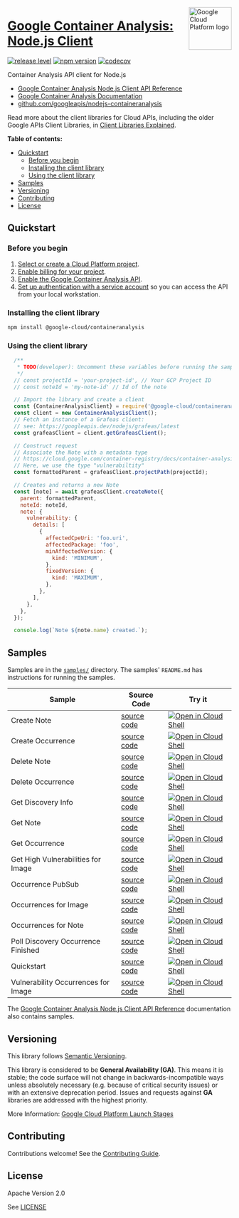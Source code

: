 [//]: # "This README.md file is auto-generated, all changes to this file will be lost."
[//]: # "To regenerate it, use `python -m synthtool`."
<img src="https://avatars2.githubusercontent.com/u/2810941?v=3&s=96" alt="Google Cloud Platform logo" title="Google Cloud Platform" align="right" height="96" width="96"/>

# [Google Container Analysis: Node.js Client](https://github.com/googleapis/nodejs-containeranalysis)

[![release level](https://img.shields.io/badge/release%20level-general%20availability%20%28GA%29-brightgreen.svg?style=flat)](https://cloud.google.com/terms/launch-stages)
[![npm version](https://img.shields.io/npm/v/@google-cloud/containeranalysis.svg)](https://www.npmjs.org/package/@google-cloud/containeranalysis)
[![codecov](https://img.shields.io/codecov/c/github/googleapis/nodejs-containeranalysis/master.svg?style=flat)](https://codecov.io/gh/googleapis/nodejs-containeranalysis)




Container Analysis API client for Node.js


* [Google Container Analysis Node.js Client API Reference][client-docs]
* [Google Container Analysis Documentation][product-docs]
* [github.com/googleapis/nodejs-containeranalysis](https://github.com/googleapis/nodejs-containeranalysis)

Read more about the client libraries for Cloud APIs, including the older
Google APIs Client Libraries, in [Client Libraries Explained][explained].

[explained]: https://cloud.google.com/apis/docs/client-libraries-explained

**Table of contents:**


* [Quickstart](#quickstart)
  * [Before you begin](#before-you-begin)
  * [Installing the client library](#installing-the-client-library)
  * [Using the client library](#using-the-client-library)
* [Samples](#samples)
* [Versioning](#versioning)
* [Contributing](#contributing)
* [License](#license)

## Quickstart

### Before you begin

1.  [Select or create a Cloud Platform project][projects].
1.  [Enable billing for your project][billing].
1.  [Enable the Google Container Analysis API][enable_api].
1.  [Set up authentication with a service account][auth] so you can access the
    API from your local workstation.

### Installing the client library

```bash
npm install @google-cloud/containeranalysis
```


### Using the client library

```javascript
  /**
   * TODO(developer): Uncomment these variables before running the sample
   */
  // const projectId = 'your-project-id', // Your GCP Project ID
  // const noteId = 'my-note-id' // Id of the note

  // Import the library and create a client
  const {ContainerAnalysisClient} = require('@google-cloud/containeranalysis');
  const client = new ContainerAnalysisClient();
  // Fetch an instance of a Grafeas client:
  // see: https://googleapis.dev/nodejs/grafeas/latest
  const grafeasClient = client.getGrafeasClient();

  // Construct request
  // Associate the Note with a metadata type
  // https://cloud.google.com/container-registry/docs/container-analysis#supported_metadata_types
  // Here, we use the type "vulnerabiltity"
  const formattedParent = grafeasClient.projectPath(projectId);

  // Creates and returns a new Note
  const [note] = await grafeasClient.createNote({
    parent: formattedParent,
    noteId: noteId,
    note: {
      vulnerability: {
        details: [
          {
            affectedCpeUri: 'foo.uri',
            affectedPackage: 'foo',
            minAffectedVersion: {
              kind: 'MINIMUM',
            },
            fixedVersion: {
              kind: 'MAXIMUM',
            },
          },
        ],
      },
    },
  });

  console.log(`Note ${note.name} created.`);

```



## Samples

Samples are in the [`samples/`](https://github.com/googleapis/nodejs-containeranalysis/tree/master/samples) directory. The samples' `README.md`
has instructions for running the samples.

| Sample                      | Source Code                       | Try it |
| --------------------------- | --------------------------------- | ------ |
| Create Note | [source code](https://github.com/googleapis/nodejs-containeranalysis/blob/master/samples/createNote.js) | [![Open in Cloud Shell][shell_img]](https://console.cloud.google.com/cloudshell/open?git_repo=https://github.com/googleapis/nodejs-containeranalysis&page=editor&open_in_editor=samples/createNote.js,samples/README.md) |
| Create Occurrence | [source code](https://github.com/googleapis/nodejs-containeranalysis/blob/master/samples/createOccurrence.js) | [![Open in Cloud Shell][shell_img]](https://console.cloud.google.com/cloudshell/open?git_repo=https://github.com/googleapis/nodejs-containeranalysis&page=editor&open_in_editor=samples/createOccurrence.js,samples/README.md) |
| Delete Note | [source code](https://github.com/googleapis/nodejs-containeranalysis/blob/master/samples/deleteNote.js) | [![Open in Cloud Shell][shell_img]](https://console.cloud.google.com/cloudshell/open?git_repo=https://github.com/googleapis/nodejs-containeranalysis&page=editor&open_in_editor=samples/deleteNote.js,samples/README.md) |
| Delete Occurrence | [source code](https://github.com/googleapis/nodejs-containeranalysis/blob/master/samples/deleteOccurrence.js) | [![Open in Cloud Shell][shell_img]](https://console.cloud.google.com/cloudshell/open?git_repo=https://github.com/googleapis/nodejs-containeranalysis&page=editor&open_in_editor=samples/deleteOccurrence.js,samples/README.md) |
| Get Discovery Info | [source code](https://github.com/googleapis/nodejs-containeranalysis/blob/master/samples/getDiscoveryInfo.js) | [![Open in Cloud Shell][shell_img]](https://console.cloud.google.com/cloudshell/open?git_repo=https://github.com/googleapis/nodejs-containeranalysis&page=editor&open_in_editor=samples/getDiscoveryInfo.js,samples/README.md) |
| Get Note | [source code](https://github.com/googleapis/nodejs-containeranalysis/blob/master/samples/getNote.js) | [![Open in Cloud Shell][shell_img]](https://console.cloud.google.com/cloudshell/open?git_repo=https://github.com/googleapis/nodejs-containeranalysis&page=editor&open_in_editor=samples/getNote.js,samples/README.md) |
| Get Occurrence | [source code](https://github.com/googleapis/nodejs-containeranalysis/blob/master/samples/getOccurrence.js) | [![Open in Cloud Shell][shell_img]](https://console.cloud.google.com/cloudshell/open?git_repo=https://github.com/googleapis/nodejs-containeranalysis&page=editor&open_in_editor=samples/getOccurrence.js,samples/README.md) |
| Get High Vulnerabilities for Image | [source code](https://github.com/googleapis/nodejs-containeranalysis/blob/master/samples/highVulnerabilitiesForImage.js) | [![Open in Cloud Shell][shell_img]](https://console.cloud.google.com/cloudshell/open?git_repo=https://github.com/googleapis/nodejs-containeranalysis&page=editor&open_in_editor=samples/highVulnerabilitiesForImage.js,samples/README.md) |
| Occurrence PubSub | [source code](https://github.com/googleapis/nodejs-containeranalysis/blob/master/samples/occurrencePubSub.js) | [![Open in Cloud Shell][shell_img]](https://console.cloud.google.com/cloudshell/open?git_repo=https://github.com/googleapis/nodejs-containeranalysis&page=editor&open_in_editor=samples/occurrencePubSub.js,samples/README.md) |
| Occurrences for Image | [source code](https://github.com/googleapis/nodejs-containeranalysis/blob/master/samples/occurrencesForImage.js) | [![Open in Cloud Shell][shell_img]](https://console.cloud.google.com/cloudshell/open?git_repo=https://github.com/googleapis/nodejs-containeranalysis&page=editor&open_in_editor=samples/occurrencesForImage.js,samples/README.md) |
| Occurrences for Note | [source code](https://github.com/googleapis/nodejs-containeranalysis/blob/master/samples/occurrencesForNote.js) | [![Open in Cloud Shell][shell_img]](https://console.cloud.google.com/cloudshell/open?git_repo=https://github.com/googleapis/nodejs-containeranalysis&page=editor&open_in_editor=samples/occurrencesForNote.js,samples/README.md) |
| Poll Discovery Occurrence Finished | [source code](https://github.com/googleapis/nodejs-containeranalysis/blob/master/samples/pollDiscoveryOccurrenceFinished.js) | [![Open in Cloud Shell][shell_img]](https://console.cloud.google.com/cloudshell/open?git_repo=https://github.com/googleapis/nodejs-containeranalysis&page=editor&open_in_editor=samples/pollDiscoveryOccurrenceFinished.js,samples/README.md) |
| Quickstart | [source code](https://github.com/googleapis/nodejs-containeranalysis/blob/master/samples/quickstart.js) | [![Open in Cloud Shell][shell_img]](https://console.cloud.google.com/cloudshell/open?git_repo=https://github.com/googleapis/nodejs-containeranalysis&page=editor&open_in_editor=samples/quickstart.js,samples/README.md) |
| Vulnerability Occurrences for Image | [source code](https://github.com/googleapis/nodejs-containeranalysis/blob/master/samples/vulnerabilityOccurrencesForImage.js) | [![Open in Cloud Shell][shell_img]](https://console.cloud.google.com/cloudshell/open?git_repo=https://github.com/googleapis/nodejs-containeranalysis&page=editor&open_in_editor=samples/vulnerabilityOccurrencesForImage.js,samples/README.md) |



The [Google Container Analysis Node.js Client API Reference][client-docs] documentation
also contains samples.

## Versioning

This library follows [Semantic Versioning](http://semver.org/).


This library is considered to be **General Availability (GA)**. This means it
is stable; the code surface will not change in backwards-incompatible ways
unless absolutely necessary (e.g. because of critical security issues) or with
an extensive deprecation period. Issues and requests against **GA** libraries
are addressed with the highest priority.





More Information: [Google Cloud Platform Launch Stages][launch_stages]

[launch_stages]: https://cloud.google.com/terms/launch-stages

## Contributing

Contributions welcome! See the [Contributing Guide](https://github.com/googleapis/nodejs-containeranalysis/blob/master/CONTRIBUTING.md).

## License

Apache Version 2.0

See [LICENSE](https://github.com/googleapis/nodejs-containeranalysis/blob/master/LICENSE)

[client-docs]: https://googleapis.dev/nodejs/containeranalysis/latest
[product-docs]: https://cloud.google.com/container-registry/docs/container-analysis
[shell_img]: https://gstatic.com/cloudssh/images/open-btn.png
[projects]: https://console.cloud.google.com/project
[billing]: https://support.google.com/cloud/answer/6293499#enable-billing
[enable_api]: https://console.cloud.google.com/flows/enableapi?apiid=containeranalysis.googleapis.com
[auth]: https://cloud.google.com/docs/authentication/getting-started
